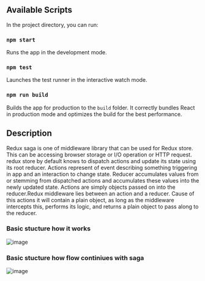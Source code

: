 ## Available Scripts
In the project directory, you can run:

### `npm start`
Runs the app in the development mode.

### `npm test`
Launches the test runner in the interactive watch mode.

### `npm run build`
Builds the app for production to the `build` folder.
It correctly bundles React in production mode and optimizes the build for the best performance.

## Description
Redux saga is one of middleware library that can be used for Redux store. This can be accessing browser storage or I/O operation or HTTP request. redux store by default knows to dispatch actions and update its state using its root reducer. Actions represent of event describing something triggering in app and an interaction to change state. Reducer accumulates values from or stemming from dispatched actions and accumulates these values into the newly updated state. Actions are simply objects passed on into the reducer.Redux middleware lies between an action and a reducer. Cause of this actions it will contain a plain object, as long as the middleware intercepts this, performs its logic, and returns a plain object to pass along to the reducer. 

### Basic stucture  how it works  
![image](https://user-images.githubusercontent.com/88363725/134851089-ce1d0cdd-755e-4f6c-9a56-c38502669616.png)

### Basic stucture  how flow continiues with saga
![image](https://user-images.githubusercontent.com/88363725/134850925-611513ef-7de4-4278-9721-f3ed2f5501a4.png)
